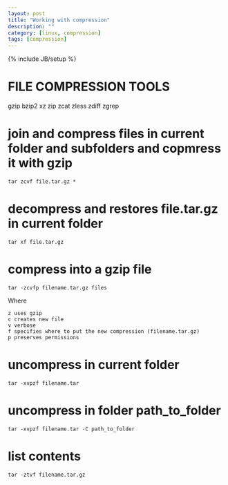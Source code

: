 ```yaml
---
layout: post
title: "Working with compression"
description: ""
category: [linux, compression]
tags: [compression]
---
```

{% include JB/setup %}


# FILE COMPRESSION TOOLS

gzip
bzip2
xz
zip
zcat
zless
zdiff
zgrep

# join and compress files in current folder and subfolders and copmress it with gzip

    tar zcvf file.tar.gz *

# decompress and restores file.tar.gz in current folder

    tar xf file.tar.gz

# compress into a gzip file

    tar -zcvfp filename.tar.gz files

Where 

    z uses gzip
    c creates new file
    v verbose
    f specifies where to put the new compression (filename.tar.gz)
    p preserves permissions

# uncompress in current folder

    tar -xvpzf filename.tar

# uncompress in folder path_to_folder

    tar -xvpzf filename.tar -C path_to_folder

# list contents

    tar -ztvf filename.tar.gz

